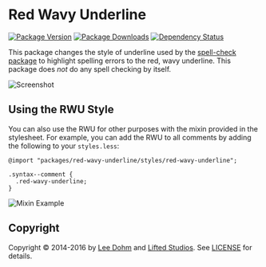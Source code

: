 # Red Wavy Underline

[![Package Version](https://img.shields.io/apm/v/red-wavy-underline.svg)](https://atom.io/packages/red-wavy-underline)
[![Package Downloads](https://img.shields.io/apm/dm/red-wavy-underline.svg)](https://atom.io/packages/red-wavy-underline)
[![Dependency Status](https://david-dm.org/lee-dohm/red-wavy-underline.svg)](https://david-dm.org/lee-dohm/red-wavy-underline)

This package changes the style of underline used by the [spell-check package][spell-check] to highlight spelling errors to the red, wavy underline. This package does *not* do any spell checking by itself.

![Screenshot](https://raw.githubusercontent.com/lee-dohm/red-wavy-underline/master/spelling-example.png)

## Using the RWU Style

You can also use the RWU for other purposes with the mixin provided in the stylesheet. For example, you can add the RWU to all comments by adding the following to your `styles.less`:

```less
@import "packages/red-wavy-underline/styles/red-wavy-underline";

.syntax--comment {
  .red-wavy-underline;
}
```

![Mixin Example](https://raw.githubusercontent.com/lee-dohm/red-wavy-underline/master/mixin-example.png)

## Copyright

Copyright &copy; 2014-2016 by [Lee Dohm](http://www.lee-dohm.com) and [Lifted Studios](http://www.liftedstudios.com). See [LICENSE] for details.

[LICENSE]: https://github.com/lee-dohm/red-wavy-underline/blob/master/LICENSE.md
[spell-check]: https://atom.io/packages/spell-check
